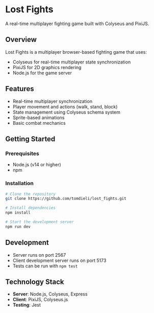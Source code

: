# Lost Fights

A real-time multiplayer fighting game built with Colyseus and PixiJS.

## Overview

Lost Fights is a multiplayer browser-based fighting game that uses:
- Colyseus for real-time multiplayer state synchronization
- PixiJS for 2D graphics rendering
- Node.js for the game server

## Features

- Real-time multiplayer synchronization
- Player movement and actions (walk, stand, block)
- State management using Colyseus schema system
- Sprite-based animations
- Basic combat mechanics

## Getting Started

### Prerequisites

- Node.js (v14 or higher)
- npm

### Installation

```bash
# Clone the repository
git clone https://github.com/tomdieli/lost_fights.git

# Install dependencies
npm install

# Start the development server
npm run dev
```

## Development

- Server runs on port 2567
- Client development server runs on port 5173
- Tests can be run with `npm test`

## Technology Stack

- **Server**: Node.js, Colyseus, Express
- **Client**: PixiJS, Colyseus.js
- **Testing**: Jest